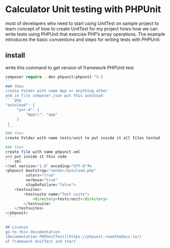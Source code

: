 # Calculator Unit testing with PHPUnit
most of developers who need to start using UnitTest on sample project to learn concept of how to create UnitTest for my project
hows how we can write tests using PHPUnit that exercise PHP’s array operations. 
The example introduces the basic conventions and steps for writing tests with PHPUnit:
## install
write this command to get version of framework PHPUnit test
````php
composer require --dev phpunit/phpunit ^9.5
```
### then
create Folder with name App or anything other
and in file composer.json put this autoload 
````php
"autoload": {
     "psr-4": {
         "App\\": "app"
     }
 }
 ```
### then
create Folder with name tests/unit to put inside it all files tested

### then
create file with name phpunit.xml
and put inside it this code 
````xml
<?xml version="1.0" encoding="UTF-8"?>
<phpunit bootstrap="vendor/autoload.php"
         colors="true"
         verbose="true"
         stopOnFailure="false">
    <testsuites>
        <testsuite name="Test suite">
            <directory>tests/unit</directory>
        </testsuite>
    </testsuites>
</phpunit>
 ``` 
    
## License
go to this documentation 
[Documentation PHPUnitTest](https://phpunit.readthedocs.io/)
of framework UnitTest and start
